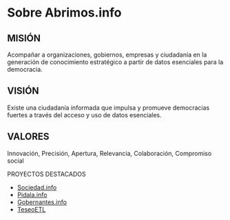 # Sobre Abrimos.info

## MISIÓN 
Acompañar a organizaciones, gobiernos, empresas y ciudadanía en la generación de conocimiento estratégico a partir de datos esenciales para la democracia.

## VISIÓN
Existe una ciudadanía informada que impulsa y promueve democracias fuertes a través del acceso y uso de datos esenciales.

## VALORES
Innovación, Precisión, Apertura, Relevancia, Colaboración, Compromiso social

PROYECTOS DESTACADOS
- [Sociedad.info](https://sociedad.info/)
- [Pidala.info](https://pidala.info/)
- [Gobernantes.info](https://gobernantes.info/)
- [TeseoETL](https://abrimos.info/teseoetl.html)
